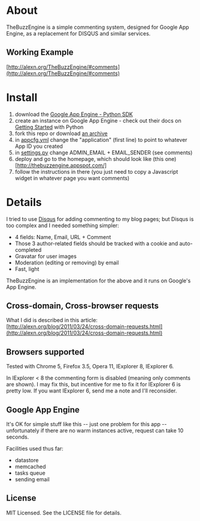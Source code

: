 About
=======

TheBuzzEngine is a simple commenting system, designed for Google App
Engine, as a replacement for DISQUS and similar services.

Working Example
---------------

[http://alexn.org/TheBuzzEngine/#comments](http://alexn.org/TheBuzzEngine/#comments)

Install
=======

1. download the [Google App Engine - Python SDK](http://code.google.com/appengine/downloads.html#Google_App_Engine_SDK_for_Python)
2. create an instance on Google App Engine - check out their docs on [Getting Started](http://code.google.com/appengine/docs/python/gettingstarted) with Python
3. fork this repo or download [an archive](https://github.com/alexandru/TheBuzzEngine/zipball/master)
4. in [appcfg.yml](https://github.com/alexandru/TheBuzzEngine/blob/master/app.yaml) change the "application" (first line) to point to whatever App ID you created
5. in [settings.py](https://github.com/alexandru/TheBuzzEngine/blob/master/buzzengine/settings.py) change ADMIN_EMAIL + EMAIL_SENDER (see comments)
6. deploy and go to the homepage, which should look like (this one)[http://thebuzzengine.appspot.com/]
7. follow the instructions in there (you just need to copy a Javascript widget in whatever page you want comments)

Details
=======

I tried to use [Disqus](http://disqus.com) for adding commenting to my
blog pages; but Disqus is too complex and I needed something simpler:

- 4 fields: Name, Email, URL + Comment
- Those 3 author-related fields should be tracked with a cookie and
  auto-completed
- Gravatar for user images
- Moderation (editing or removing) by email
- Fast, light

TheBuzzEngine is an implementation for the above and it runs on
Google's App Engine.

Cross-domain, Cross-browser requests
------------------------------------

What I did is described in this article:
[http://alexn.org/blog/2011/03/24/cross-domain-requests.html](http://alexn.org/blog/2011/03/24/cross-domain-requests.html)

Browsers supported
------------------

Tested with Chrome 5, Firefox 3.5, Opera 11, IExplorer 8, IExplorer 6.

In IExplorer &lt; 8 the commenting form is disabled (meaning only
comments are shown). I may fix this, but incentive for me to fix it
for IExplorer 6 is pretty low. If you want IExplorer 6, send me a note
and I'll reconsider.

Google App Engine
-----------------

It's OK for simple stuff like this -- just one problem for this app --
unfortunately if there are no warm instances active, request can take
10 seconds.

Facilities used thus far:

- datastore
- memcached
- tasks queue
- sending email

License
-------

MIT Licensed. See the LICENSE file for details.

